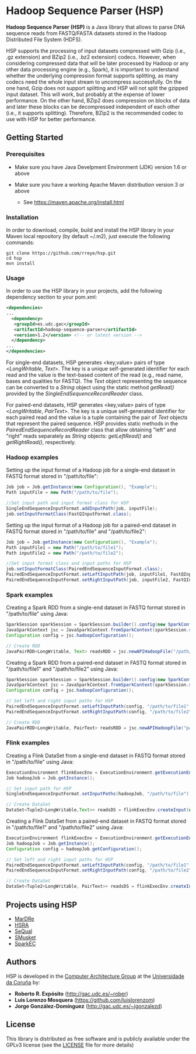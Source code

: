 # Hadoop Sequence Parser (HSP)

**Hadoop Sequence Parser (HSP)** is a Java library that allows to parse DNA sequence reads from FASTQ/FASTA datasets stored in the Hadoop Distributed File System (HDFS).

HSP supports the processing of input datasets compressed with Gzip (i.e., .gz extension) and BZip2 (i.e., .bz2 extension) codecs. However, when considering compressed data that will be later processed by Hadoop or any other data processing engine (e.g., Spark), it is important to understand whether the underlying compression format supports splitting, as many codecs need the whole input stream to uncompress successfully. On the one hand, Gzip does not support splitting and HSP will not split the gzipped input dataset. This will work, but probably at the expense of lower performance. On the other hand, BZip2 does compression on blocks of data and later these blocks can be decompressed independent of each other (i.e.,  it supports splitting). Therefore, BZip2 is the recommended codec to use with HSP for better performance.

## Getting Started

### Prerequisites

* Make sure you have Java Develpment Environment (JDK) version 1.6 or above

* Make sure you have a working Apache Maven distribution version 3 or above
  * See https://maven.apache.org/install.html

### Installation

In order to download, compile, build and install the HSP library in your Maven local repository (by default ~/.m2), just execute the following commands:

```
git clone https://github.com/rreye/hsp.git
cd hsp
mvn install
```

### Usage

In order to use the HSP library in your projects, add the following dependency section to your pom.xml:

```xml
<dependencies>
...
  <dependency>
   <groupId>es.udc.gac</groupId>
   <artifactId>hadoop-sequence-parser</artifactId>
   <version>1.2</version> <!-- or latest version -->
  </dependency>
...
</dependencies>
```

For single-end datasets, HSP generates <key,value> pairs of type <*LongWritable*, *Text*>. The key is a unique self-generated identifier for each read and the value is the text-based content of the read (e.g., read name, bases and qualities for FASTQ). The *Text* object representing the sequence can be converted to a *String* object using the static method *getRead()* provided by the *SingleEndSequenceRecordReader* class.

For paired-end datasets, HSP generates <key,value> pairs of type <*LongWritable*, *PairText*>. The key is a unique self-generated identifier for each paired read and the value is a tuple containing the pair of *Text* objects that represent the paired sequence. HSP provides static methods in the *PairedEndSequenceRecordReader* class that allow obtaining "left" and "right" reads separately as *String* objects: *getLeftRead()* and *getRightRead()*, respectively.

### Hadoop examples

Setting up the input format of a Hadoop job for a single-end dataset in FASTQ format stored in "/path/to/file":

```java
Job job = Job.getInstance(new Configuration(), "Example");
Path inputFile = new Path("/path/to/file");

//Set input path and input format class for HSP
SingleEndSequenceInputFormat.addInputPath(job, inputFile);
job.setInputFormatClass(FastQInputFormat.class);
```
Setting up the input format of a Hadoop job for a paired-end dataset in FASTQ format stored in "/path/to/file" and "/path/to/file2":

```java
Job job = Job.getInstance(new Configuration(), "Example");
Path inputFile1 = new Path("/path/to/file1");
Path inputFile2 = new Path("/path/to/file2");

//Set input format class and input paths for HSP
job.setInputFormatClass(PairedEndSequenceInputFormat.class);
PairedEndSequenceInputFormat.setLeftInputPath(job, inputFile1, FastQInputFormat.class);
PairedEndSequenceInputFormat.setRightInputPath(job, inputFile2, FastQInputFormat.class);
```

### Spark examples

Creating a Spark RDD from a single-end dataset in FASTQ format stored in "/path/to/file" using Java:

```java
SparkSession sparkSession = SparkSession.builder().config(new SparkConf()).getOrCreate();
JavaSparkContext jsc = JavaSparkContext.fromSparkContext(sparkSession.sparkContext());
Configuration config = jsc.hadoopConfiguration();

// Create RDD
JavaPairRDD<LongWritable, Text> readsRDD = jsc.newAPIHadoopFile("/path/to/file", FastQInputFormat.class, LongWritable.class, Text.class, config);
```

Creating a Spark RDD from a paired-end dataset in FASTQ format stored in "/path/to/file1" and "/path/to/file2" using Java:

```java
SparkSession sparkSession = SparkSession.builder().config(new SparkConf()).getOrCreate();
JavaSparkContext jsc = JavaSparkContext.fromSparkContext(sparkSession.sparkContext());
Configuration config = jsc.hadoopConfiguration();

// Set left and right input paths for HSP
PairedEndSequenceInputFormat.setLeftInputPath(config, "/path/to/file1", FastQInputFormat.class);
PairedEndSequenceInputFormat.setRightInputPath(config, "/path/to/file2", FastQInputFormat.class);

// Create RDD
JavaPairRDD<LongWritable, PairText> readsRDD = jsc.newAPIHadoopFile("path/to/file1", PairedEndSequenceInputFormat.class, LongWritable.class, PairText.class, config);
```

### Flink examples

Creating a Flink DataSet from a single-end dataset in FASTQ format stored in "/path/to/file" using Java:

```java
ExecutionEnvironment flinkExecEnv = ExecutionEnvironment.getExecutionEnvironment();
Job hadoopJob = Job.getInstance();

// Set input path for HSP
SingleEndSequenceInputFormat.setInputPaths(hadoopJob, "/path/to/file");

// Create DataSet
DataSet<Tuple2<LongWritable,Text>> readsDS = flinkExecEnv.createInput(new HadoopInputFormat<LongWritable,Text>(FastQInputFormat.class, LongWritable.class, Text.class, hadoopJob));
```

Creating a Flink DataSet from a paired-end dataset in FASTQ format stored in "/path/to/file1" and "/path/to/file2" using Java:

```java
ExecutionEnvironment flinkExecEnv = ExecutionEnvironment.getExecutionEnvironment();
Job hadoopJob = Job.getInstance();
Configuration config = hadoopJob.getConfiguration();

// Set left and right input paths for HSP
PairedEndSequenceInputFormat.setLeftInputPath(config, "/path/to/file1", FastQInputFormat.class);
PairedEndSequenceInputFormat.setRightInputPath(config, "/path/to/file2", FastQInputFormat.class);

// Create DataSet
DataSet<Tuple2<LongWritable, PairText>> readsDS = flinkExecEnv.createInput(new HadoopInputFormat<LongWritable, PairText>(new PairedEndSequenceInputFormat(), LongWritable.class, PairText.class, hadoopJob));
```

## Projects using HSP

* [MarDRe](http://mardre.des.udc.es)
* [HSRA](http://hsra.dec.udc.es)
* [SeQual](https://github.com/roigalegot/SeQual)
* [SMusket](https://github.com/rreye/smusket)
* [SparkEC](https://github.com/mscrocker/SparkEC)

## Authors

HSP is developed in the [Computer Architecture Group](http://gac.udc.es/english) at the [Universidade da Coruña](https://www.udc.es/en) by:

* **Roberto R. Expósito** (http://gac.udc.es/~rober)
* **Luis Lorenzo Mosquera** (https://github.com/luislorenzom)
* **Jorge González-Domínguez** (http://gac.udc.es/~jgonzalezd)

## License

This library is distributed as free software and is publicly available under the GPLv3 license (see the [LICENSE](LICENSE) file for more details)
